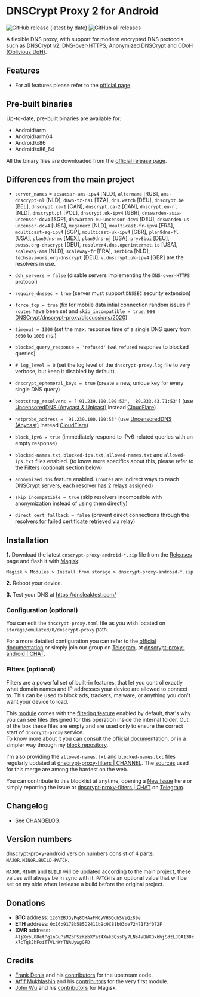 # DNSCrypt Proxy 2 for Android

![GitHub release (latest by date)](https://img.shields.io/github/v/release/quindecim/dnscrypt-proxy-android?style=for-the-badge)
![GitHub all releases](https://img.shields.io/github/downloads/quindecim/dnscrypt-proxy-android/total?style=for-the-badge)

A flexible DNS proxy, with support for modern encrypted DNS protocols such as [DNSCrypt v2](https://dnscrypt.info/protocol), [DNS-over-HTTPS](https://www.rfc-editor.org/rfc/rfc8484.txt), [Anonymized DNSCrypt](https://github.com/DNSCrypt/dnscrypt-protocol/blob/master/ANONYMIZED-DNSCRYPT.txt) and [ODoH (Oblivious DoH)](https://github.com/DNSCrypt/dnscrypt-resolvers/blob/master/v3/odoh-servers.md).

## Features

- For all features please refer to the [official page](https://github.com/DNSCrypt/dnscrypt-proxy#features).

## Pre-built binaries

Up-to-date, pre-built binaries are available for:

- Android/arm
- Android/arm64
- Android/x86
- Android/x86_64

All the binary files are downloaded from the [official release page](https://github.com/DNSCrypt/dnscrypt-proxy/releases).

## Differences from the main project

- `server_names` = `acsacsar-ams-ipv4` [NLD], `altername` [RUS], `ams-dnscrypt-nl` [NLD], `d0wn-tz-ns1` [TZA], `dns.watch` [DEU], `dnscrypt.be` [BEL], `dnscrypt.ca-1` [CAN], `dnscrypt.ca-2` [CAN], `dnscrypt.eu-nl` [NLD], `dnscrypt.pl` [POL], `dnscrypt.uk-ipv4` [GBR], `dnswarden-asia-uncensor-dcv4` [SGP], `dnswarden-eu-uncensor-dcv4` [DEU], `dnswarden-us-uncensor-dcv4` [USA], `meganerd` [NLD], `moulticast-fr-ipv4` [FRA], `moulticast-sg-ipv4` [SGP], `moulticast-uk-ipv4` [GBR], `plan9dns-fl` [USA], `plan9dns-mx` [MEX], `plan9dns-nj` [USA], `pryv8boi` [DEU], `pwoss.org-dnscrypt` [DEU], `resolver4.dns.openinternet.io` [USA], `scaleway-ams` [NLD], `scaleway-fr` [FRA], `serbica` [NLD], `techsaviours.org-dnscrypt` [DEU], `v.dnscrypt.uk-ipv4` [GBR] are the resolvers in use.

- `doh_servers = false` (disable servers implementing the `DNS-over-HTTPS` protocol)

- `require_dnssec = true` (server must support `DNSSEC` security extension)

- `force_tcp = true` (fix for mobile data intial connection random issues if `routes` have been set and `skip_incompatible = true`, see [DNSCrypt/dnscrypt-proxy/discussions/2020](https://github.com/DNSCrypt/dnscrypt-proxy/discussions/2020))

- `timeout = 1000` (set the max. response time of a single DNS query from `5000` to `1000` ms.)

- `blocked_query_response = 'refused'` (set `refused` response to blocked queries)

- `# log_level = 0` (set the log level of the `dnscrypt-proxy.log` file to very verbose, but keep it disabled by default)

- `dnscrypt_ephemeral_keys = true` (create a new, unique key for every single DNS query)

- `bootstrap_resolvers = ['91.239.100.100:53', '89.233.43.71:53']` (use [UncensoredDNS (Anycast & Unicast)](https://blog.uncensoreddns.org/) instead [CloudFlare](https://archive.today/tS1Ln))

- `netprobe_address = '91.239.100.100:53'` (use [UncensoredDNS (Anycast)](https://blog.uncensoreddns.org/) instead [CloudFlare](https://archive.today/tS1Ln))

- `block_ipv6 = true` (immediately respond to IPv6-related queries with an empty response)

- `blocked-names.txt`, `blocked-ips.txt`, `allowed-names.txt` and `allowed-ips.txt` files enabled. (to know more specifics about this, please refer to the [Filters (optional)](https://github.com/quindecim/dnscrypt-proxy-android#filters-optional) section below)

- `anonymized_dns` feature enabled. (`routes` are indirect ways to reach DNSCrypt servers, each resolver has 2 relays assigned)

- `skip_incompatible = true` (skip resolvers incompatible with anonymization instead of using them directly)

- `direct_cert_fallback = false` (prevent direct connections through the resolvers for failed certificate retrieved via relay)

## Installation

**1.** Download the latest `dnscrypt-proxy-android-*.zip` file from the [Releases](https://github.com/quindecim/dnscrypt-proxy-android/releases/latest) page and flash it with [Magisk](https://github.com/topjohnwu/Magisk):

```
Magisk > Modules > Install from storage > dnscrypt-proxy-android-*.zip
```

**2.** Reboot your device.

**3.** Test your DNS at https://dnsleaktest.com/

### Configuration (optional)

You can edit the `dnscrypt-proxy.toml` file as you wish located on `storage/emulated/0/dnscrypt-proxy` path.

For a more detailed configuration you can refer to the [official documentation](https://github.com/DNSCrypt/dnscrypt-proxy/wiki/Configuration) or simply join our group on [Telegram](https://telegram.org/), at [dnscrypt-proxy-android | CHAT](https://t.me/qd_invitations).

### Filters (optional)

Filters are a powerful set of built-in features, that let you control exactly what domain names and IP addresses your device are allowed to connect to. This can be used to block ads, trackers, malware, or anything you don't want your device to load.

This [module](https://github.com/quindecim/dnscrypt-proxy-android) comes with the [filtering feature](https://github.com/DNSCrypt/dnscrypt-proxy/wiki/Filters) enabled by default, that's why you can see files designed for this operation inside the internal folder. Out of the box these files are empty and are used only to ensure the correct start of `dnscrypt-proxy` service.\
To know more about it you can consult the [official documentation](https://github.com/DNSCrypt/dnscrypt-proxy/wiki/Filters), or in a simpler way through my [block repository](https://github.com/quindecim/block).

I'm also providing the `allowed-names.txt` and `blocked-names.txt` files regularly updated at [dnscrypt-proxy-filters | CHANNEL](https://t.me/dnscrypt_proxy_filters). The [sources](https://github.com/quindecim/block#sources) used for this merge are among the hardest on the web.

You can contribute to this blocklist at anytime, opening a [New Issue](https://github.com/quindecim/dnscrypt-proxy-android/issues) here or simply reporting the issue at [dnscrypt-proxy-filters | CHAT](https://t.me/qd_invitations) on [Telegram](https://telegram.org/).

## Changelog

- See [CHANGELOG](https://github.com/quindecim/dnscrypt-proxy-android/blob/master/CHANGELOG.md).

## Version numbers

dnscrypt-proxy-android version numbers consist of 4 parts: `MAJOR.MINOR.BUILD-PATCH`.

`MAJOR`, `MINOR` and `BUILD` will be updated according to the main project, these values ​​will always be in sync with it.  `PATCH` is an optional value that will be set on my side when I release a build before the original project.

## Donations

- **BTC** address: `126Y2BJQyPq8CHAaFMCyVH5QcbSViQz89e`
- **ETH** address: `0x16b917Bb585D2411b9c9C81b03de72471f3f072F`
- **XMR** address: `41jXybL88etPg1nGuPsMZbFSzKzbXYat4Xak3QssPy7LNs4VBWXDxbhjSdtLJDA138cx7cTq8JhFoiTTVLhWrTNAUywgGFD`

## Credits

- [Frank Denis](https://github.com/jedisct1) and his [contributors](https://github.com/DNSCrypt/dnscrypt-proxy/graphs/contributors) for the upstream code.
- [Affif Mukhlashin](https://github.com/bluemeda) and his [contributors](https://github.com/bluemeda/dnscrypt-proxy-magisk/graphs/contributors) for the very first module.
- [John Wu](https://github.com/topjohnwu) and his [contributors](https://github.com/topjohnwu/Magisk/graphs/contributors) for Magisk.
